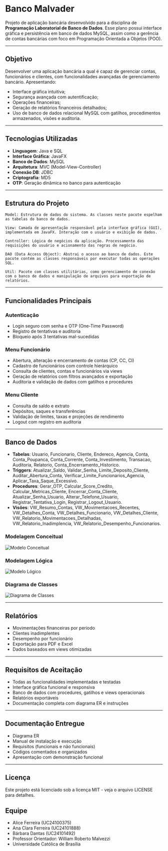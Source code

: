 # Banco Malvader

Projeto de aplicação bancária desenvolvido para a disciplina de **Programação Laboratorial de Banco de Dados**. Esse plano possui interface gráfica e persistência em banco de dados MySQL, assim como a gerência de contas bancárias com foco em Programação Orientada a Objetos (POO).

---

## Objetivo

Desenvolver uma aplicação bancária a qual é capaz de gerenciar contas, funcionários e clientes, com funcionalidades avançadas de gerenciamento bancário. Apresentando: 
- Interface gráfica intuitiva; 
- Segurança avançada com autentificação;
- Operações financeiras;
- Geração de relatórios financeiros detalhados;  
- Uso de banco de dados relacional MySQL com gatilhos, procedimentos armazenados, visões e auditoria.

---

## Tecnologias Utilizadas

- **Linguagem**: Java e SQL
- **Interface Gráfica**: JavaFX
- **Banco de Dados**: MySQL
- **Arquitetura**: MVC (Model-View-Controller)
- **Conexão DB**: JDBC
- **Criptografia**: MD5
- **OTP**: Geração dinâmica no banco para autenticação

---

## Estrutura do Projeto

```
Model: Estrutura de dados do sistema. As classes neste pacote espelham as tabelas do banco de dados. 

View: Camada de apresentação responsável pela interface gráfica (GUI), implementada em JavaFX. Interação com o usuário e exibição de dados. 

Controller: Lógica de negócios da aplicação. Processamento das requisições do usuário e acionamento das regras de negócio. 

DAO (Data Access Object): Abstrai o acesso ao banco de dados. Este pacote contém as classes responsáveis por executar todas as operações SQL. 

Util: Pacote com classes utilitárias, como gerenciamento de conexão com o banco de dados e manipulação de arquivos para exportação de relatórios. 
```

---

## Funcionalidades Principais

### Autenticação
- Login seguro com senha e OTP (One-Time Password)
- Registro de tentativas e auditoria
- Bloqueio após 3 tentativas mal-sucedidas

### Menu Funcionário
- Abertura, alteração e encerramento de contas (CP, CC, CI)
- Cadastro de funcionários com controle hierárquico
- Consulta de clientes, contas e funcionários via views
- Geração de relatórios com filtros avançados e exportação
- Auditoria e validação de dados com gatilhos e procedures

### Menu Cliente
- Consulta de saldo e extrato
- Depósitos, saques e transferências
- Validação de limites, taxas e projeções de rendimento
- Logout com registro em auditoria

---

## Banco de Dados

- **Tabelas**: Usuario, Funcionario, Cliente, Endereco, Agencia, Conta, Conta_Poupanca, Conta_Corrente, Conta_Investimento, Transacao, Auditoria, Relatorio, Conta_Encerramento_Historico.
- **Triggers**: Atualizar_Saldo, Validar_Senha, Limite_Deposito_Cliente, Auditar_Abertura_Conta, Verificar_Limite_Funcionarios_Agencia, Aplicar_Taxa_Saque_Excessivo.
- **Procedures**: Gerar_OTP, Calcular_Score_Credito, Calcular_Metricas_Cliente, Encerrar_Conta_Cliente, Atualizar_Senha_Usuario, Alterar_Telefone_Usuario, Registrar_Tentativa_Login, Registrar_Logout_Usuario.
- **Visões**: VW_Resumo_Contas, VW_Movimentacoes_Recentes, VW_Detalhes_Conta, VW_Detalhes_Funcionario, VW_Detalhes_Cliente, VW_Relatorio_Movimentacoes_Detalhadas, VW_Relatorio_Inadimplencia, VW_Relatorio_Desempenho_Funcionarios.

### Modelagem Conceitual

![Modelo Conceitual](assets/modelagem-conceitual.png)

### Modelagem Lógica

![Modelo Lógico](assets/modelagem-logica.png)

### Diagrama de Classes

![Diagrama de Classes](assets/diagrama-de-classes.png)

---

## Relatórios

- Movimentações financeiras por período
- Clientes inadimplentes
- Desempenho por funcionário
- Exportação para PDF e Excel
- Dados baseados em views otimizadas

---

## Requisitos de Aceitação

- Todas as funcionalidades implementadas e testadas
- Interface gráfica funcional e responsiva
- Banco de dados com procedures, gatilhos e views operacionais
- Relatórios exportáveis
- Documentação completa com diagrama ER e instruções

---

## Documentação Entregue

- Diagrama ER
- Manual de instalação e execução
- Requisitos (funcionais e não funcionais)
- Códigos comentados e organizados
- Apresentação com demonstração funcional

---

## Licença

Este projeto está licenciado sob a licença MIT - veja o arquivo LICENSE para detalhes.

## Equipe

- Alice Ferreira (UC24100375)
- Ana Clara Ferreira (UC24101888)
- Bárbara Dantas (UC24101492)
- Professor Orientador: William Roberto Malvezzi
- Universidade Católica de Brasília    
